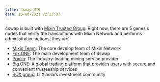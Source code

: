 ```yaml
---
title: 4swap MTG
date: 15-08-2021 22:33:07
---
```


4swap is built with [Mixin Trusted Group](https://developers.mixin.one/document/mainnet/mtg). Right now, there are 5 genesis nodes that verify the transactions with Mixin Network and performs administrative actions, they are:

- [Mixin Team](https://mixin.one/): The core develop team of Mixin Network
- [Fox.ONE](https://fox.one/): The main development team of 4swap
- [Poolin](https://poolin.com/): The industry-leading mining service provider
- [Big.ONE](https://big.one/): A global trading platform that provides users with secure and convenient trusteeship services
- [BOX group](https://onregularinvesting.com/): Li Xiaolai’s investment community

